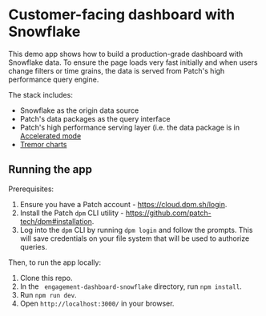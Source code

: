 # Customer-facing dashboard with Snowflake

This demo app shows how to build a production-grade dashboard with Snowflake data. To ensure the page loads very fast initially and when users change filters or time grains, the data is served from Patch's high performance query engine.

The stack includes:
- Snowflake as the origin data source
- Patch's data packages as the query interface
- Patch's high performance serving layer (i.e. the data package is in [Accelerated mode](https://docs.dpm.sh/building-online-apps/)
- [Tremor charts](https://www.tremor.so/)

## Running the app

Prerequisites:
1. Ensure you have a Patch account - https://cloud.dpm.sh/login. 
2. Install the Patch `dpm` CLI utility - https://github.com/patch-tech/dpm#installation.
3. Log into the `dpm` CLI by running `dpm login` and follow the prompts. This will save credentials on your file system that will be used to authorize queries.

Then, to run the app locally:
1. Clone this repo.
2. In the ` engagement-dashboard-snowflake` directory, run `npm install`.
3. Run `npm run dev`.
4. Open `http://localhost:3000/` in your browser.
